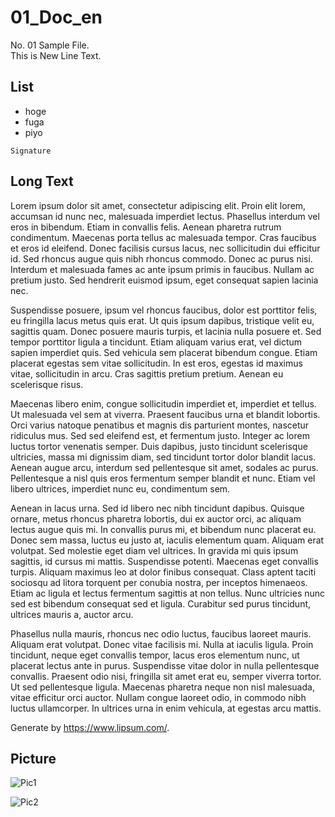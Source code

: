 # 01_Doc_en
No. 01 Sample File.  
This is New Line Text.

## List

- hoge
- fuga
- piyo

```
Signature
```

## Long Text

Lorem ipsum dolor sit amet, consectetur adipiscing elit. Proin elit lorem, accumsan id nunc nec, malesuada imperdiet lectus. Phasellus interdum vel eros in bibendum. Etiam in convallis felis. Aenean pharetra rutrum condimentum. Maecenas porta tellus ac malesuada tempor. Cras faucibus et eros id eleifend. Donec facilisis cursus lacus, nec sollicitudin dui efficitur id. Sed rhoncus augue quis nibh rhoncus commodo. Donec ac purus nisi. Interdum et malesuada fames ac ante ipsum primis in faucibus. Nullam ac pretium justo. Sed hendrerit euismod ipsum, eget consequat sapien lacinia nec.

Suspendisse posuere, ipsum vel rhoncus faucibus, dolor est porttitor felis, eu fringilla lacus metus quis erat. Ut quis ipsum dapibus, tristique velit eu, sagittis quam. Donec posuere mauris turpis, et lacinia nulla posuere et. Sed tempor porttitor ligula a tincidunt. Etiam aliquam varius erat, vel dictum sapien imperdiet quis. Sed vehicula sem placerat bibendum congue. Etiam placerat egestas sem vitae sollicitudin. In est eros, egestas id maximus vitae, sollicitudin in arcu. Cras sagittis pretium pretium. Aenean eu scelerisque risus.

Maecenas libero enim, congue sollicitudin imperdiet et, imperdiet et tellus. Ut malesuada vel sem at viverra. Praesent faucibus urna et blandit lobortis. Orci varius natoque penatibus et magnis dis parturient montes, nascetur ridiculus mus. Sed sed eleifend est, et fermentum justo. Integer ac lorem luctus tortor venenatis semper. Duis dapibus, justo tincidunt scelerisque ultricies, massa mi dignissim diam, sed tincidunt tortor dolor blandit lacus. Aenean augue arcu, interdum sed pellentesque sit amet, sodales ac purus. Pellentesque a nisl quis eros fermentum semper blandit et nunc. Etiam vel libero ultrices, imperdiet nunc eu, condimentum sem.

Aenean in lacus urna. Sed id libero nec nibh tincidunt dapibus. Quisque ornare, metus rhoncus pharetra lobortis, dui ex auctor orci, ac aliquam lectus augue quis mi. In convallis purus mi, et bibendum nunc placerat eu. Donec sem massa, luctus eu justo at, iaculis elementum quam. Aliquam erat volutpat. Sed molestie eget diam vel ultrices. In gravida mi quis ipsum sagittis, id cursus mi mattis. Suspendisse potenti. Maecenas eget convallis turpis. Aliquam maximus leo at dolor finibus consequat. Class aptent taciti sociosqu ad litora torquent per conubia nostra, per inceptos himenaeos. Etiam ac ligula et lectus fermentum sagittis at non tellus. Nunc ultricies nunc sed est bibendum consequat sed et ligula. Curabitur sed purus tincidunt, ultrices mauris a, auctor arcu.

Phasellus nulla mauris, rhoncus nec odio luctus, faucibus laoreet mauris. Aliquam erat volutpat. Donec vitae facilisis mi. Nulla at iaculis ligula. Proin tincidunt, neque eget convallis tempor, lacus eros elementum nunc, ut placerat lectus ante in purus. Suspendisse vitae dolor in nulla pellentesque convallis. Praesent odio nisi, fringilla sit amet erat eu, semper viverra tortor. Ut sed pellentesque ligula. Maecenas pharetra neque non nisl malesuada, vitae efficitur orci auctor. Nullam congue laoreet odio, in commodo nibh luctus ullamcorper. In ultrices urna in enim vehicula, at egestas arcu mattis.

Generate by https://www.lipsum.com/.

## Picture
![Pic1](./markdown/pic/pic1.png)

![Pic2](./markdown/pic/pic2.png)
